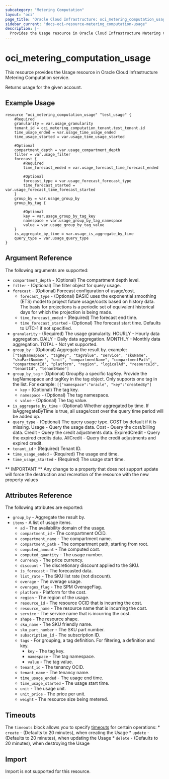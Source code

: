 ```yaml
---
subcategory: "Metering Computation"
layout: "oci"
page_title: "Oracle Cloud Infrastructure: oci_metering_computation_usage"
sidebar_current: "docs-oci-resource-metering_computation-usage"
description: |-
  Provides the Usage resource in Oracle Cloud Infrastructure Metering Computation service
---
```


# oci_metering_computation_usage
This resource provides the Usage resource in Oracle Cloud Infrastructure Metering Computation service.

Returns usage for the given account.


## Example Usage

```hcl
resource "oci_metering_computation_usage" "test_usage" {
	#Required
	granularity = var.usage_granularity
	tenant_id = oci_metering_computation_tenant.test_tenant.id
	time_usage_ended = var.usage_time_usage_ended
	time_usage_started = var.usage_time_usage_started

	#Optional
	compartment_depth = var.usage_compartment_depth
	filter = var.usage_filter
	forecast {
		#Required
		time_forecast_ended = var.usage_forecast_time_forecast_ended

		#Optional
		forecast_type = var.usage_forecast_forecast_type
		time_forecast_started = var.usage_forecast_time_forecast_started
	}
	group_by = var.usage_group_by
	group_by_tag {

		#Optional
		key = var.usage_group_by_tag_key
		namespace = var.usage_group_by_tag_namespace
		value = var.usage_group_by_tag_value
	}
	is_aggregate_by_time = var.usage_is_aggregate_by_time
	query_type = var.usage_query_type
}
```

## Argument Reference

The following arguments are supported:

* `compartment_depth` - (Optional) The compartment depth level.
* `filter` - (Optional) The filter object for query usage.
* `forecast` - (Optional) Forecast configuration of usage/cost.
	* `forecast_type` - (Optional) BASIC uses the exponential smoothing (ETS) model to project future usage/costs based on history data. The basis for projections is a periodic set of equivalent historical days for which the projection is being made.
	* `time_forecast_ended` - (Required) The forecast end time.
	* `time_forecast_started` - (Optional) The forecast start time. Defaults to UTC-1 if not specified.
* `granularity` - (Required) The usage granularity. HOURLY - Hourly data aggregation. DAILY - Daily data aggregation. MONTHLY - Monthly data aggregation. TOTAL - Not yet supported. 
* `group_by` - (Optional) Aggregate the result by. example: `["tagNamespace", "tagKey", "tagValue", "service", "skuName", "skuPartNumber", "unit", "compartmentName", "compartmentPath", "compartmentId", "platform", "region", "logicalAd", "resourceId", "tenantId", "tenantName"]` 
* `group_by_tag` - (Optional) GroupBy a specific tagKey. Provide the tagNamespace and tagKey in the tag object. Only supports one tag in the list. For example: `[{"namespace":"oracle", "key":"createdBy"]` 
	* `key` - (Optional) The tag key.
	* `namespace` - (Optional) The tag namespace.
	* `value` - (Optional) The tag value.
* `is_aggregate_by_time` - (Optional) Whether aggregated by time. If isAggregateByTime is true, all usage/cost over the query time period will be added up.
* `query_type` - (Optional) The query usage type. COST by default if it is missing. Usage - Query the usage data. Cost - Query the cost/billing data. Credit - Query the credit adjustments data. ExpiredCredit - Query the expired credits data. AllCredit - Query the credit adjustments and expired credit. 
* `tenant_id` - (Required) Tenant ID.
* `time_usage_ended` - (Required) The usage end time.
* `time_usage_started` - (Required) The usage start time.


** IMPORTANT **
Any change to a property that does not support update will force the destruction and recreation of the resource with the new property values

## Attributes Reference

The following attributes are exported:

* `group_by` - Aggregate the result by.
* `items` - A list of usage items.
	* `ad` - The availability domain of the usage.
	* `compartment_id` - The compartment OCID.
	* `compartment_name` - The compartment name.
	* `compartment_path` - The compartment path, starting from root.
	* `computed_amount` - The computed cost.
	* `computed_quantity` - The usage number.
	* `currency` - The price currency.
	* `discount` - The discretionary discount applied to the SKU.
	* `is_forecast` - The forecasted data.
	* `list_rate` - The SKU list rate (not discount).
	* `overage` - The overage usage.
	* `overages_flag` - The SPM OverageFlag.
	* `platform` - Platform for the cost.
	* `region` - The region of the usage.
	* `resource_id` - The resource OCID that is incurring the cost.
	* `resource_name` - The resource name that is incurring the cost.
	* `service` - The service name that is incurring the cost.
	* `shape` - The resource shape.
	* `sku_name` - The SKU friendly name.
	* `sku_part_number` - The SKU part number.
	* `subscription_id` - The subscription ID.
	* `tags` - For grouping, a tag definition. For filtering, a definition and key.
		* `key` - The tag key.
		* `namespace` - The tag namespace.
		* `value` - The tag value.
	* `tenant_id` - The tenancy OCID.
	* `tenant_name` - The tenancy name.
	* `time_usage_ended` - The usage end time.
	* `time_usage_started` - The usage start time.
	* `unit` - The usage unit.
	* `unit_price` - The price per unit.
	* `weight` - The resource size being metered.

## Timeouts

The `timeouts` block allows you to specify [timeouts](https://registry.terraform.io/providers/hashicorp/oci/latest/docs/guides/changing_timeouts) for certain operations:
	* `create` - (Defaults to 20 minutes), when creating the Usage
	* `update` - (Defaults to 20 minutes), when updating the Usage
	* `delete` - (Defaults to 20 minutes), when destroying the Usage


## Import

Import is not supported for this resource.

